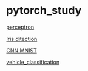 # pytorch_study

[perceptron](https://github.com/dzv-github/pytorch_study/blob/main/perceptron.py#L52)  

[Iris ditection](https://github.com/dzv-github/pytorch_study/blob/main/softmax(iris_ditection).py)

[CNN MNIST](https://github.com/dzv-github/pytorch_study/tree/main/CNN(MNIST))

[vehicle_classification]()
